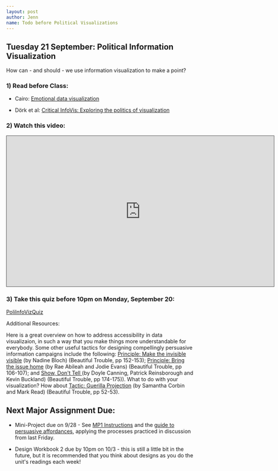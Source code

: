 ```yaml
--- 
layout: post
author: Jenn
name: Todo before Political Visualizations
---
```

## Tuesday 21 September: Political Information Visualization

How can - and should - we use information visualization to make a point?

### 1) Read before Class:

-   Cairo: [Emotional data visualization](http://www.peachpit.com/articles/article.aspx?p=2036558)

-   Dörk et al: [Critical InfoVis: Exploring the politics of visualization](https://doi.org/10.1145/2468356.2468739)

### 2) Watch this video:
<iframe src="https://cornell.hosted.panopto.com/Panopto/Pages/Embed.aspx?id=75866609-97fa-4cb7-8758-acdc00ea8a0d&autoplay=false&offerviewer=true&showtitle=true&showbrand=false&captions=true&interactivity=all" height="405" width="720" style="border: 1px solid #464646;" allowfullscreen allow="autoplay"></iframe>

### 3) Take this quiz before 10pm on Monday, September 20:
[PoliInfoVizQuiz](https://canvas.cornell.edu/courses/33335/quizzes/63221)

Additional Resources:

Here is a great overview on how to address accessibility in data visualizaion, in such a way that you make things more understandable for everybody. Some other useful tactics for designing compellingly persuasive information campaigns include the following: [Principle: Make the invisible visible](http://beautifultrouble.org/principle/make-the-invisible-visible/) (by Nadine Bloch) (Beautiful Trouble, pp 152-153); [Principle: Bring the issue home](http://beautifultrouble.org/principle/bring-the-issue-home/) (by Rae Abileah and Jodie Evans) (Beautiful Trouble, pp 106-107); and [Show, Don't Tell ](http://beautifultrouble.org/principle/show-dont-tell/)(by Doyle Canning, Patrick Reinsborough and Kevin Buckland) (Beautiful Trouble, pp 174-175)). What to do with your visualization? How about [Tactic: Guerilla Projection](http://beautifultrouble.org/tactic/guerrilla-projection/) (by Samantha Corbin and Mark Read) (Beautiful Trouble, pp 52-53).

## Next Major Assignment Due:

-   Mini-Project due on 9/28 - See [MP1 Instructions](https://courses.infosci.cornell.edu/info4240/2021fa/mp1)  and the [guide to persuasive affordances](https://canvas.cornell.edu/courses/33335/pages/a-guide-to-persuasive-affordances), applying the processes practiced in discussion from last Friday.

-   Design Workbook 2 due by 10pm on 10/3 - this is still a little bit in the future, but it is recommended that you think about designs as you do the unit's readings each week!
